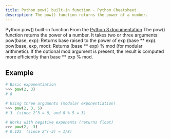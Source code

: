 ```yaml
---
title: Python pow() built-in function - Python Cheatsheet
description: The pow() function returns the power of a number.
---
```


<base-title :title="frontmatter.title" :description="frontmatter.description">
Python pow() built-in function
</base-title>

<base-disclaimer>
  <base-disclaimer-title>
    From the <a target="_blank" href="https://docs.python.org/3/library/functions.html#pow">Python 3 documentation</a>
  </base-disclaimer-title>
  <base-disclaimer-content>
   The pow() function returns the power of a number.
   It takes two or three arguments:
   pow(base, exp): Returns base raised to the power of exp (base ** exp).
   pow(base, exp, mod): Returns (base ** exp) % mod (for modular arithmetic).
   If the optional mod argument is present, the result is computed more 
   efficiently than base ** exp % mod.
  </base-disclaimer-content>
</base-disclaimer>

## Example

```python
# Basic exponentiation
>>> pow(2, 3)
# 8

# Using three arguments (modular exponentiation)
>>> pow(2, 3, 5)
# 3  (since 2^3 = 8, and 8 % 5 = 3)

# Works with negative exponents (returns float)
>>> pow(2, -3)
# 0.125  (since 2^(-3) = 1/8)
```


<!-- remove this tag to start editing this page -->
<empty-section />
<!-- remove this tag to start editing this page -->
